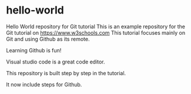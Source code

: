 # hello-world
Hello World repository for Git tutorial
This is an example repository for the Git tutorial on https://www.w3schools.com
This tutorial focuses mainly on Git and using Github as its remote.

Learning Github is fun!

Visual studio code is a great code editor.

This repository is built step by step in the tutorial.

It now include steps for Github.
